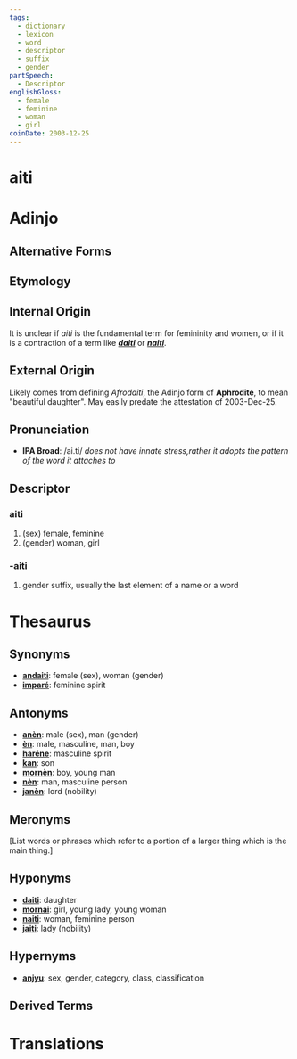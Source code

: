 ```yaml
---
tags:
  - dictionary
  - lexicon
  - word
  - descriptor
  - suffix
  - gender
partSpeech:
  - Descriptor
englishGloss:
  - female
  - feminine
  - woman
  - girl
coinDate: 2003-12-25
---
```

# aiti

# Adinjo
## Alternative Forms
## Etymology
## Internal Origin
It is unclear if *aiti* is the fundamental term for femininity and women, or if it is a contraction of a term like [***daiti***](lexicon/d/daiti) or [***naiti***](lexicon/n/naiti).
## External Origin
Likely comes from defining *Afrodaiti*, the Adinjo form of **Aphrodite**, to mean "beautiful daughter". May easily predate the attestation of 2003-Dec-25.
## Pronunciation
- **IPA Broad**: /ai.ti/ *does not have innate stress,rather it adopts the pattern of the word it attaches to*

## Descriptor

### aiti
1. (sex) female, feminine 
2. (gender) woman, girl
### -aiti
1. gender suffix, usually the last element of a name or a word

# Thesaurus
## Synonyms
- [**andaiti**](lexicon/a/andaiti-OLD.md): female (sex), woman (gender)
- [**imparé**](lexicon/i/imparé): feminine spirit
## Antonyms
- [**anèn**](lexicon/a/anèn): male (sex), man (gender)
- [**èn**](lexicon/e/èn): male, masculine, man, boy
- [**haréne**](lexicon/h/harène): masculine spirit
- [**kan**](lexicon/k/kan): son
- [**mornèn**](lexicon/m/mornèn): boy, young man
- [**nèn**](lexicon/n/nèn): man, masculine person
- [**janèn**](lexicon/j/janèn): lord (nobility)

## Meronyms
\[List words or phrases which refer to a portion of a larger thing which is the main thing.]
## Hyponyms
- [**daiti**](lexicon/d/daiti): daughter
- [**mornai**](lexicon/m/mornai): girl, young lady, young woman
- [**naiti**](lexicon/n/naiti): woman, feminine person
- [**jaiti**](lexicon/j/jaiti): lady (nobility)
## Hypernyms
- [**anjyu**](lexicon/a/anjyu): sex, gender, category, class, classification

## Derived Terms

# Translations
